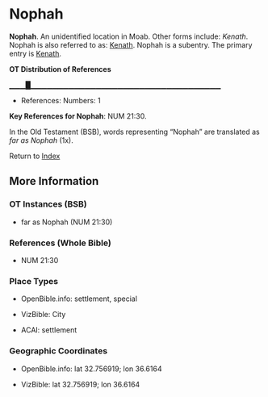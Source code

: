 # Nophah
**Nophah**. 
An unidentified location in Moab. 
Other forms include: 
*Kenath*. 
Nophah is also referred to as: 
[Kenath](Kenath.md). 
Nophah is a subentry. The primary entry is 
[Kenath](Kenath.md). 


**OT Distribution of References**

▁▁▁█▁▁▁▁▁▁▁▁▁▁▁▁▁▁▁▁▁▁▁▁▁▁▁▁▁▁▁▁▁▁▁▁▁▁▁
* References: Numbers: 1



**Key References for Nophah**: 
NUM 21:30. 


In the Old Testament (BSB), words representing “Nophah” are translated as 
*far as Nophah* (1x). 




Return to [Index](00-Index.md)

## More Information

### OT Instances (BSB)

* far as Nophah (NUM 21:30)



### References (Whole Bible)

* NUM 21:30


### Place Types

* OpenBible.info: settlement, special

* VizBible: City

* ACAI: settlement



### Geographic Coordinates

* OpenBible.info: lat 32.756919; lon 36.6164

* VizBible: lat 32.756919; lon 36.6164




